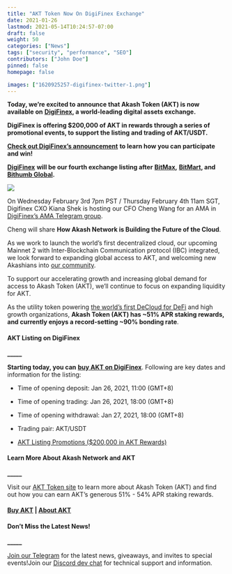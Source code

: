 ```yaml
---
title: "AKT Token Now On DigiFinex Exchange"
date: 2021-01-26
lastmod: 2021-05-14T10:24:57-07:00
draft: false
weight: 50
categories: ["News"]
tags: ["security", "performance", "SEO"]
contributors: ["John Doe"]
pinned: false
homepage: false

images: ["1620925257-digifinex-twitter-1.png"]
---
```

  
**Today, we’re excited to announce that Akash Token (AKT) is now available on** [**DigiFinex**](https://www.digifinex.com/en-ww/)**, a world-leading digital assets exchange.**  

**DigiFinex is offering $200,000 of AKT in rewards through a series of promotional events, to support the listing and trading of AKT/USDT.**   

[**Check out DigiFinex’s announcement**](https://digifinex.zendesk.com/hc/en-us/articles/900004237886) **to learn how you can participate and win!**  

[**DigiFinex**](https://www.digifinex.com/) **will be our fourth exchange listing after** [**BitMax**](https://bitmax.io/en/global-digital-asset-platform)**,** [**BitMart**](https://www.bitmart.com/)**, and** [**Bithumb Global**](https://www.bithumb.pro/en-us)**.**   
  

![](https://www.datocms-assets.com/45776/1620925204-digifinex-ama-554x1024.jpg)

On Wednesday February 3rd 7pm PST / Thursday February 4th 11am SGT, Digifinex CXO Kiana Shek is hosting our CFO Cheng Wang for an AMA in [DigiFinex’s AMA Telegram group](https://t.me/DigiFinexAMA).   
  
Cheng will share **How Akash Network is Building the Future of the Cloud**.

  
As we work to launch the world’s first decentralized cloud, our upcoming Mainnet 2 with Inter-Blockchain Communication protocol (IBC) integrated, we look forward to expanding global access to AKT, and welcoming new Akashians into [our community](https://t.me/AkashNW).  

To support our accelerating growth and increasing global demand for access to Akash Token (AKT), we’ll continue to focus on expanding liquidity for AKT.   

As the utility token powering [the world’s first DeCloud for DeFi](https://akash.network/blog/akash-decloud-for-defi/) and high growth organizations, **Akash Token (AKT) has ~51% APR staking rewards, and currently enjoys a record-setting ~90% bonding rate**.

#### **AKT Listing on DigiFinex**  
**\_\_\_\_\_**

**Starting today, you can** [**buy AKT on DigiFinex**](https://www.digifinex.com/en-ww/). Following are key dates and information for the listing:  

*   Time of opening deposit: Jan 26, 2021, 11:00 (GMT+8)
    
*   Time of opening trading: Jan 26, 2021, 18:00 (GMT+8)
    
*   Time of opening withdrawal: Jan 27, 2021, 18:00 (GMT+8)
    
*   Trading pair: AKT/USDT
    
*   [AKT Listing Promotions ($200,000 in AKT Rewards)](https://digifinex.zendesk.com/hc/en-us/articles/900004237886)
    

#### **Learn More About Akash Network and AKT**  
**\_\_\_\_\_**

Visit our [AKT Token site](https://akash.network/token/) to learn more about Akash Token (AKT) and find out how you can earn AKT’s generous 51% - 54% APR staking rewards.  

#### [**Buy AKT**](https://www.digifinex.com/en-ww/) **|** [**About AKT**](https://akash.network/token/)

#### **Don’t Miss the Latest News!**  
**\_\_\_\_\_**

[Join our Telegram](https://t.me/AkashNW) for the latest news, giveaways, and invites to special events!Join our [Discord dev chat](https://discord.com/invite/DxftX67) for technical support and information.